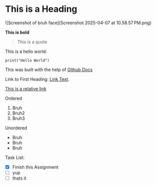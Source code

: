 # This is a Heading
![Screenshot of bruh face](Screenshot 2025-04-07 at 10.58.57 PM.png)

**This is bold**

> This is a quote

This is a hello world:
```
print("Hello World")
```

This was built with the help of [Github Docs](https://docs.github.com/en/get-started/writing-on-github/getting-started-with-writing-and-formatting-on-github/basic-writing-and-formatting-syntax)

Link to First Heading: [Link Text](#this-is-a-heading).

[This is a relative link](bruh.md)

Ordered
1. Bruh
2. Bruh2
3. Bruh3

Unordered
- Bruh
- Bruh
- Bruh

Task List:
- [x] Finish this Assignment
- [ ] yup
- [ ] thats it